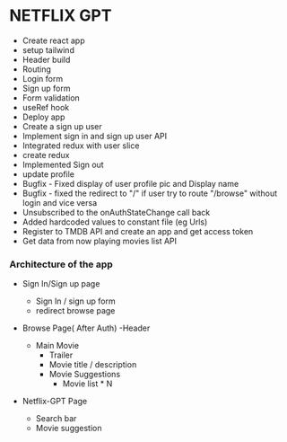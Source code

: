 # NETFLIX GPT

- Create react app
- setup tailwind
- Header build
- Routing
- Login form
- Sign up form
- Form validation
- useRef hook
- Deploy app 
- Create a sign up user
- Implement sign in and sign up user API
- Integrated redux with user slice
- create redux
- Implemented Sign out
- update profile
- Bugfix - Fixed display of user profile pic and Display name
- Bugfix - fixed the redirect to "/" if user try to route "/browse" without login and vice versa
- Unsubscribed to the onAuthStateChange call back
- Added hardcoded values to constant file (eg Urls)
- Register to TMDB API and create an app and get access token
- Get data from now playing movies list API

### Architecture of the app

- Sign In/Sign up page
    - Sign In / sign up form
    - redirect browse page


- Browse Page( After Auth)
  -Header
  - Main Movie
    - Trailer
    - Movie title / description
    - Movie Suggestions
        - Movie list * N

- Netflix-GPT Page
    - Search bar
    - Movie suggestion
